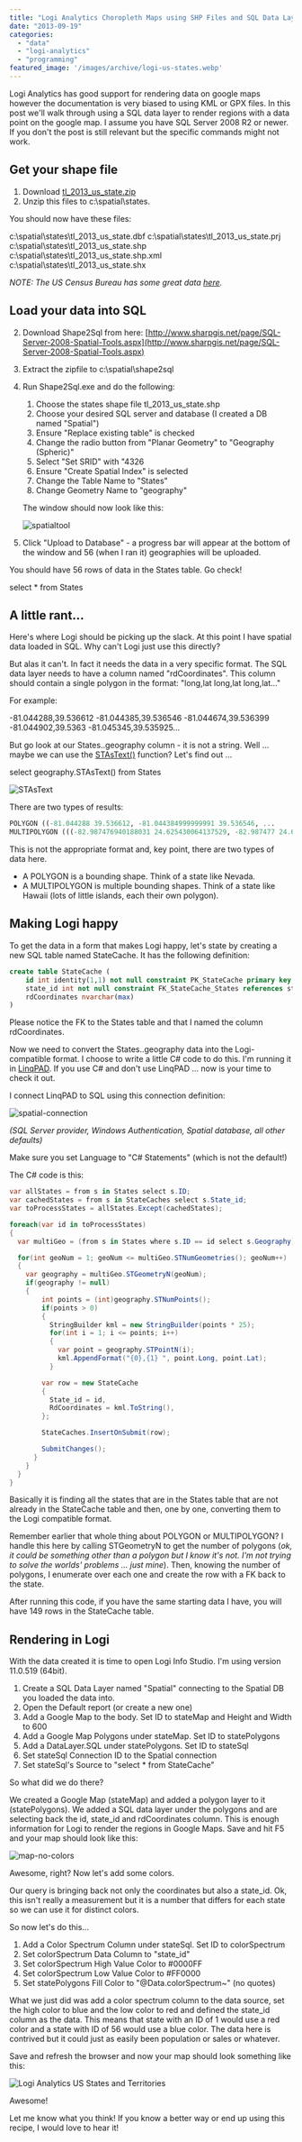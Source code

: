 ```yaml
---
title: "Logi Analytics Choropleth Maps using SHP Files and SQL Data Layer"
date: "2013-09-19"
categories: 
  - "data"
  - "logi-analytics"
  - "programming"
featured_image: '/images/archive/logi-us-states.webp'
---
```


Logi Analytics has good support for rendering data on google maps however the documentation is very biased to using KML or GPX files. In this post we'll walk through using a SQL data layer to render regions with a data point on the google map. I assume you have SQL Server 2008 R2 or newer. If you don't the post is still relevant but the specific commands might not work.

## Get your shape file

1. Download [tl_2013_us_state.zip](ftp://ftp2.census.gov/geo/tiger/TIGER2013/STATE/tl_2013_us_state.zip)
2. Unzip this files to c:\spatial\states.

You should now have these files:

c:\spatial\states\tl_2013_us_state.dbf
c:\spatial\states\tl_2013_us_state.prj
c:\spatial\states\tl_2013_us_state.shp
c:\spatial\states\tl_2013_us_state.shp.xml
c:\spatial\states\tl_2013_us_state.shx

_NOTE: The US Census Bureau has some great data [here](http://www.census.gov/geo/maps-data/data/tiger-geodatabases.html)._

## Load your data into SQL

2. Download Shape2Sql from here: [http://www.sharpgis.net/page/SQL-Server-2008-Spatial-Tools.aspx](http://www.sharpgis.net/page/SQL-Server-2008-Spatial-Tools.aspx)

4. Extract the zipfile to c:\spatial\shape2sql

6. Run Shape2Sql.exe and do the following:
    
    1. Choose the states shape file tl_2013_us_state.shp
    2. Choose your desired SQL server and database (I created a DB named "Spatial")
    3. Ensure "Replace existing table" is checked
    4. Change the radio button from "Planar Geometry" to "Geography (Spheric)"
    5. Select "Set SRID" with "4326
    6. Ensure "Create Spatial Index" is selected
    7. Change the Table Name to "States"
    8. Change Geometry Name to "geography"
    
    The window should now look like this:
    
    ![spatialtool](/images/archive/spatialtool.webp)
7. Click "Upload to Database" - a progress bar will appear at the bottom of the window and 56 (when I ran it) geographies will be uploaded.

You should have 56 rows of data in the States table. Go check!

select * from States

## A little rant...

Here's where Logi should be picking up the slack. At this point I have spatial data loaded in SQL. Why can't Logi just use this directly?

But alas it can't. In fact it needs the data in a very specific format. The SQL data layer needs to have a column named "rdCoordinates". This column should contain a single polygon in the format: "long,lat long,lat long,lat..."

For example:

\-81.044288,39.536612 -81.044385,39.536546 -81.044674,39.536399 -81.044902,39.5363 -81.045345,39.535925...

But go look at our States..geography column - it is not a string. Well ... maybe we can use the [STAsText()](http://technet.microsoft.com/en-us/library/bb933970.aspx) function? Let's find out ...

select geography.STAsText() from States

![STAsText](/images/archive/STAsText.webp)

There are two types of results:

```sql
POLYGON ((-81.044288 39.536612, -81.044384999999991 39.536546, ...
MULTIPOLYGON (((-82.987476940188031 24.625430064137529, -82.987477 24.625379, ...
```

This is not the appropriate format and, key point, there are two types of data here.

- A POLYGON is a bounding shape. Think of a state like Nevada.
- A MULTIPOLYGON is multiple bounding shapes. Think of a state like Hawaii (lots of little islands, each their own polygon).

## Making Logi happy

To get the data in a form that makes Logi happy, let's state by creating a new SQL table named StateCache. It has the following definition:

```sql
create table StateCache (
    id int identity(1,1) not null constraint PK_StateCache primary key,
    state_id int not null constraint FK_StateCache_States references states(id),
    rdCoordinates nvarchar(max)
)
```

Please notice the FK to the States table and that I named the column rdCoordinates.

Now we need to convert the States..geography data into the Logi-compatible format. I choose to write a little C# code to do this. I'm running it in [LinqPAD](http://www.linqpad.net/). If you use C# and don't use LinqPAD ... now is your time to check it out.

I connect LinqPAD to SQL using this connection definition:

![spatial-connection](/images/archive/spatial-connection.webp)

_(SQL Server provider, Windows Authentication, Spatial database, all other defaults)_

Make sure you set Language to "C# Statements" (which is not the default!)

The C# code is this:

```csharp
var allStates = from s in States select s.ID;
var cachedStates = from s in StateCaches select s.State_id;
var toProcessStates = allStates.Except(cachedStates);

foreach(var id in toProcessStates)
{
  var multiGeo = (from s in States where s.ID == id select s.Geography).FirstOrDefault();

  for(int geoNum = 1; geoNum <= multiGeo.STNumGeometries(); geoNum++) 
  {
    var geography = multiGeo.STGeometryN(geoNum); 
    if(geography != null) 
    { 
        int points = (int)geography.STNumPoints(); 
        if(points > 0)
        {
          StringBuilder kml = new StringBuilder(points * 25);
          for(int i = 1; i <= points; i++)
          {
            var point = geography.STPointN(i);
            kml.AppendFormat("{0},{1} ", point.Long, point.Lat);
          }

        var row = new StateCache
        {
          State_id = id,
          RdCoordinates = kml.ToString(),
        };

        StateCaches.InsertOnSubmit(row);

        SubmitChanges();
      }
    }
  }
}
```

Basically it is finding all the states that are in the States table that are not already in the StateCache table and then, one by one, converting them to the Logi compatible format.

Remember earlier that whole thing about POLYGON or MULTIPOLYGON? I handle this here by calling STGeometryN to get the number of polygons (_ok, it could be something other than a polygon but I know it's not. I'm not trying to solve the worlds' problems ... just mine_). Then, knowing the number of polygons, I enumerate over each one and create the row with a FK back to the state.

After running this code, if you have the same starting data I have, you will have 149 rows in the StateCache table.

## Rendering in Logi

With the data created it is time to open Logi Info Studio. I'm using version 11.0.519 (64bit).

1. Create a SQL Data Layer named "Spatial" connecting to the Spatial DB you loaded the data into.
2. Open the Default report (or create a new one)
3. Add a Google Map to the body. Set ID to stateMap and Height and Width to 600
4. Add a Google Map Polygons under stateMap. Set ID to statePolygons
5. Add a DataLayer.SQL under statePolygons. Set ID to stateSql
6. Set stateSql Connection ID to the Spatial connection
7. Set stateSql's Source to "select * from StateCache"

So what did we do there?

We created a Google Map (stateMap) and added a polygon layer to it (statePolygons). We added a SQL data layer under the polygons and are selecting back the id, state_id and rdCoordinates column. This is enough information for Logi to render the regions in Google Maps. Save and hit F5 and your map should look like this:

![map-no-colors](/images/archive/map-no-colors.webp)

Awesome, right? Now let's add some colors.

Our query is bringing back not only the coordinates but also a state_id. Ok, this isn't really a measurement but it is a number that differs for each state so we can use it for distinct colors.

So now let's do this...

1. Add a Color Spectrum Column under stateSql. Set ID to colorSpectrum
2. Set colorSpectrum Data Column to "state_id"
3. Set colorSpectrum High Value Color to #0000FF
4. Set colorSpectrum Low Value Color to #FF0000
5. Set statePolygons Fill Color to "@Data.colorSpectrum~" (no quotes)

What we just did was add a color spectrum column to the data source, set the high color to blue and the low color to red and defined the state_id column as the data. This means that state with an ID of 1 would use a red color and a state with ID of 56 would use a blue color. The data here is contrived but it could just as easily been population or sales or whatever.

Save and refresh the browser and now your map should look something like this:

![Logi Analytics US States and Territories](/images/archive/logi-us-states.webp)

Awesome!

Let me know what you think! If you know a better way or end up using this recipe, I would love to hear it!
